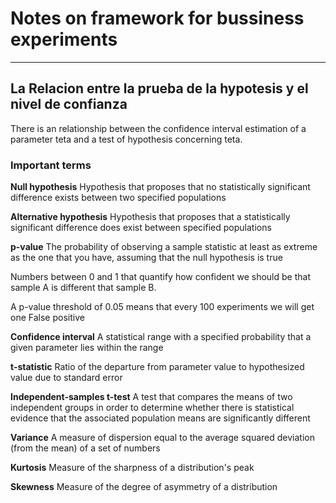 # Notes on framework for bussiness experiments

___

## La Relacion entre la prueba de la hypotesis y el nivel de confianza

There is an relationship between the confidence interval estimation of a parameter teta and a test of hypothesis concerning teta.

### Important terms

**Null hypothesis**
Hypothesis that proposes that no statistically significant difference exists between two specified populations

**Alternative hypothesis**
Hypothesis that proposes that a statistically significant difference does exist between specified populations


**p-value**
The probability of observing a sample statistic at least as extreme as the one that you have, assuming that the null hypothesis is true

Numbers between 0 and 1 that quantify how confident we should be that sample A is different that sample B.

A p-value threshold of 0.05 means that every 100 experiments we will get one False positive

**Confidence interval**
A statistical range with a specified probability that a given parameter lies within the range

**t-statistic**
Ratio of the departure from parameter value to hypothesized value due to standard error

**Independent-samples t-test**
A test that compares the means of two independent groups in order to determine whether there is statistical evidence that the associated population means are significantly different

**Variance**
A measure of dispersion equal to the average squared deviation (from the mean) of a set of numbers

**Kurtosis**
Measure of the sharpness of a distribution's peak

**Skewness**
Measure of the degree of asymmetry of a distribution